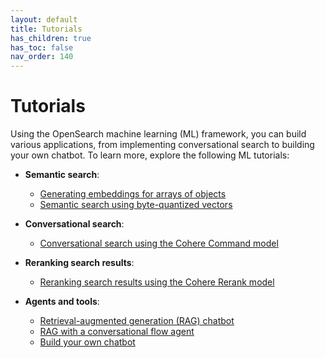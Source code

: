 ```yaml
---
layout: default
title: Tutorials
has_children: true
has_toc: false
nav_order: 140
---
```


# Tutorials

Using the OpenSearch machine learning (ML) framework, you can build various applications, from implementing conversational search to building your own chatbot. To learn more, explore the following ML tutorials:

- **Semantic search**:
    - [Generating embeddings for arrays of objects]({{site.url}}{{site.baseurl}}/ml-commons-plugin/tutorials/generate-embeddings/)
    - [Semantic search using byte-quantized vectors]({{site.url}}{{site.baseurl}}/ml-commons-plugin/tutorials/semantic-search-byte-vectors/)

- **Conversational search**:
    - [Conversational search using the Cohere Command model]({{site.url}}{{site.baseurl}}/ml-commons-plugin/tutorials/conversational-search-cohere/)

- **Reranking search results**:
    - [Reranking search results using the Cohere Rerank model]({{site.url}}{{site.baseurl}}/ml-commons-plugin/tutorials/reranking-cohere/)

- **Agents and tools**:
    - [Retrieval-augmented generation (RAG) chatbot]({{site.url}}{{site.baseurl}}/ml-commons-plugin/tutorials/rag-chatbot/)
    - [RAG with a conversational flow agent]({{site.url}}{{site.baseurl}}/ml-commons-plugin/tutorials/rag-conversational-agent/)
    - [Build your own chatbot]({{site.url}}{{site.baseurl}}/ml-commons-plugin/tutorials/build-chatbot/)
